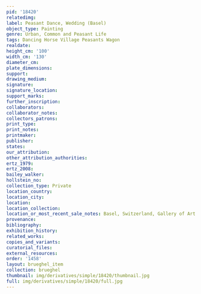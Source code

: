 ```yaml
---
pid: '18420'
relatedimg: 
label: Peasant Dance, Wedding (Basel)
object_type: Painting
genre: Urban, Common and Peasant Life
tags: Dancing Horse Village Peasants Wagon
realdate: 
height_cm: '100'
width_cm: '130'
diameter_cm: 
plate_dimensions: 
support: 
drawing_medium: 
signature: 
signature_location: 
support_marks: 
further_inscription: 
collaborators: 
collaborator_notes: 
collectors_patrons: 
print_type: 
print_notes: 
printmaker: 
publisher: 
states: 
our_attribution: 
other_attribution_authorities: 
ertz_1979: 
ertz_2008: 
bailey_walker: 
hollstein_no: 
collection_type: Private
location_country: 
location_city: 
location: 
location_collection: 
location_or_most_recent_sale_notes: Basel, Switzerland, Gallery of Art Dealer M. Schulthess
provenance: 
bibliography: 
exhibition_history: 
related_works: 
copies_and_variants: 
curatorial_files: 
external_resources: 
order: '1458'
layout: brueghel_item
collection: brueghel
thumbnail: img/derivatives/simple/18420/thumbnail.jpg
full: img/derivatives/simple/18420/full.jpg
---
```

